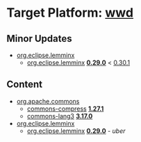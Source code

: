 # Target Platform: [wwd](https://raw.githubusercontent.com/eclipse/wildwebdeveloper/master/target-platform/target-platform.target)

## Minor Updates
 - [org.eclipse.lemminx](https://repo.eclipse.org/content/repositories/lemminx-releases/org/eclipse/lemminx/)
    - [org.eclipse.lemminx](https://repo.eclipse.org/content/repositories/lemminx-releases/org/eclipse/lemminx/org.eclipse.lemminx/) **[0.29.0](https://repo.eclipse.org/content/repositories/lemminx-releases/org/eclipse/lemminx/org.eclipse.lemminx/0.29.0)** < [0.30.1](https://repo1.maven.org/maven2/org/eclipse/lemminx/org.eclipse.lemminx/0.30.1/)

## Content
 - [org.apache.commons](https://repo1.maven.org/maven2/org/apache/commons/)
    - [commons-compress](https://repo1.maven.org/maven2/org/apache/commons/commons-compress/) **[1.27.1](https://repo1.maven.org/maven2/org/apache/commons/commons-compress/1.27.1)**
    - [commons-lang3](https://repo1.maven.org/maven2/org/apache/commons/commons-lang3/) **[3.17.0](https://repo1.maven.org/maven2/org/apache/commons/commons-lang3/3.17.0)**
 - [org.eclipse.lemminx](https://repo.eclipse.org/content/repositories/lemminx-releases/org/eclipse/lemminx/)
    - [org.eclipse.lemminx](https://repo.eclipse.org/content/repositories/lemminx-releases/org/eclipse/lemminx/org.eclipse.lemminx/) **[0.29.0](https://repo.eclipse.org/content/repositories/lemminx-releases/org/eclipse/lemminx/org.eclipse.lemminx/0.29.0)** - *uber*
